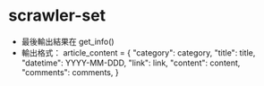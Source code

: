 # scrawler-set

* 最後輸出結果在 get_info()
* 輸出格式：
        article_content = {
            "category": category,
            "title": title,
            "datetime": YYYY-MM-DDD,
            "link": link,
            "content": content,
            "comments": comments,
        }